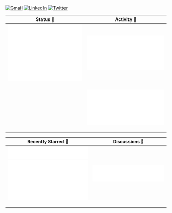 [![Gmail](https://img.shields.io/badge/-GMAIL-D14836?style=for-the-badge&logo=gmail&logoColor=white)](mailto:dheyson10@gmail.com)
[![LinkedIn](https://img.shields.io/badge/-LINKEDIN-0077B5?style=for-the-badge&logo=linkedin&logoColor=white)](https://www.linkedin.com/in/dheysonalvess/)
[![Twitter](https://img.shields.io/badge/-TWITTER-0077B5?style=for-the-badge&logo=twitter&logoColor=white)](https://twitter.com/DheysonAlves2)

<div align="center">
  <table border="0" cellspacing="0" cellpadding="0">
    <thead>
      <tr>
        <th colspan="2">
          <strong>Status 📝</strong>
        </th>
        <th colspan="2">
          <strong>Activity 📝</strong>
        </th>
      </tr>
    </thead>
    <tbody>
      <tr>
         <td colspan="2" align="center">
          <img src="https://github.com/dheysonalves/dheysonalves/blob/master/github-metrics.svg" alt=""></img>
          <img width="auto" height="1" alt="">
        </td>
        <td colspan="2" align="center">
          <img src="https://github.com/dheysonalves/dheysonalves/blob/master/metrics.plugin.activity.svg" alt=""></img>
          <img width="auto" height="1" alt="">
        </td>
      </tr>
      <tr>
        <td colspan="2" align="center">
          <img src="https://github.com/dheysonalves/dheysonalves/blob/master/metrics.plugin.habits.charts.svg" alt=""></img>
          <img width="auto" height="1" alt="">
        </td>
         <td colspan="2" align="center">
           <img src="https://github.com/dheysonalves/dheysonalves/blob/master/metrics.plugin.followup.indepth.svg" alt=""></img>
          <img width="auto" height="1" alt="">
        </td>
      </tr/>
    </tbody>
  </table>
  <table border="0" cellspacing="0" cellpadding="0">
    <thead>
      <tr>
        <th colspan="2">
          <strong>Recently Starred 📝</strong>
        </th>
        <th colspan="2">
          <strong>Discussions 📝</strong>
        </th>
      </tr>
    </thead>
    <tbody>
      <tr>
       <td colspan="2" align="center">
          <img src="https://github.com/dheysonalves/dheysonalves/blob/master/metrics.plugin.topics.icons.svg" alt=""></img>
          <img src="https://github.com/dheysonalves/dheysonalves/blob/master/metrics.plugin.stars.svg" alt=""></img>
          <img width="auto" height="1" alt="">
        </td>
         <td colspan="2" align="center">
          <img src="https://github.com/dheysonalves/dheysonalves/blob/master/metrics.plugin.discussions.svg" alt=""></img>
          <img width="500" height="1" alt="">
        </td>
      </tr>
    </tbody>
  </table>
</div>
